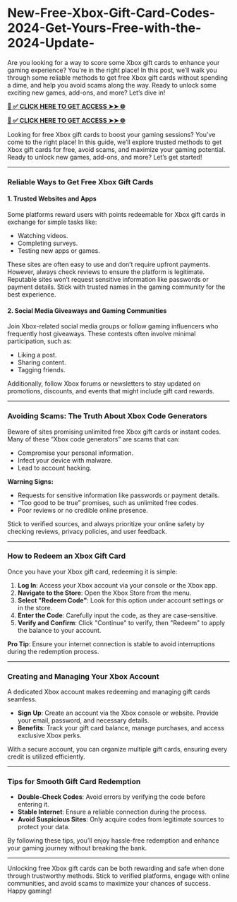 # New-Free-Xbox-Gift-Card-Codes-2024-Get-Yours-Free-with-the-2024-Update-

Are you looking for a way to score some Xbox gift cards to enhance your gaming experience? You're in the right place! In this post, we’ll walk you through some reliable methods to get free Xbox gift cards without spending a dime, and help you avoid scams along the way. Ready to unlock some exciting new games, add-ons, and more? Let’s dive in!

**[📌 ✅ CLICK HERE TO GET ACCESS ➤➤ 🌐](https://toptoolmy.blogspot.com/)**


**[📌 ✅ CLICK HERE TO GET ACCESS ➤➤ 🌐](https://toptoolmy.blogspot.com/)**

Looking for free Xbox gift cards to boost your gaming sessions? You've come to the right place! In this guide, we’ll explore trusted methods to get Xbox gift cards for free, avoid scams, and maximize your gaming potential. Ready to unlock new games, add-ons, and more? Let’s get started!  

---

### **Reliable Ways to Get Free Xbox Gift Cards**  

#### **1. Trusted Websites and Apps**  
Some platforms reward users with points redeemable for Xbox gift cards in exchange for simple tasks like:  
- Watching videos.  
- Completing surveys.  
- Testing new apps or games.  

These sites are often easy to use and don’t require upfront payments. However, always check reviews to ensure the platform is legitimate. Reputable sites won’t request sensitive information like passwords or payment details. Stick with trusted names in the gaming community for the best experience.  

#### **2. Social Media Giveaways and Gaming Communities**  
Join Xbox-related social media groups or follow gaming influencers who frequently host giveaways. These contests often involve minimal participation, such as:  
- Liking a post.  
- Sharing content.  
- Tagging friends.  

Additionally, follow Xbox forums or newsletters to stay updated on promotions, discounts, and events that might include gift card rewards.  

---

### **Avoiding Scams: The Truth About Xbox Code Generators**  
Beware of sites promising unlimited free Xbox gift cards or instant codes. Many of these “Xbox code generators” are scams that can:  
- Compromise your personal information.  
- Infect your device with malware.  
- Lead to account hacking.  

**Warning Signs:**  
- Requests for sensitive information like passwords or payment details.  
- “Too good to be true” promises, such as unlimited free codes.  
- Poor reviews or no credible online presence.  

Stick to verified sources, and always prioritize your online safety by checking reviews, privacy policies, and user feedback.  

---

### **How to Redeem an Xbox Gift Card**  
Once you have your Xbox gift card, redeeming it is simple:  

1. **Log In**: Access your Xbox account via your console or the Xbox app.  
2. **Navigate to the Store**: Open the Xbox Store from the menu.  
3. **Select "Redeem Code"**: Look for this option under account settings or in the store.  
4. **Enter the Code**: Carefully input the code, as they are case-sensitive.  
5. **Verify and Confirm**: Click "Continue" to verify, then "Redeem" to apply the balance to your account.  

**Pro Tip**: Ensure your internet connection is stable to avoid interruptions during the redemption process.  

---

### **Creating and Managing Your Xbox Account**  
A dedicated Xbox account makes redeeming and managing gift cards seamless.  

- **Sign Up**: Create an account via the Xbox console or website. Provide your email, password, and necessary details.  
- **Benefits**: Track your gift card balance, manage purchases, and access exclusive Xbox perks.  

With a secure account, you can organize multiple gift cards, ensuring every credit is utilized efficiently.  

---

### **Tips for Smooth Gift Card Redemption**  
- **Double-Check Codes**: Avoid errors by verifying the code before entering it.  
- **Stable Internet**: Ensure a reliable connection during the process.  
- **Avoid Suspicious Sites**: Only acquire codes from legitimate sources to protect your data.  

By following these tips, you’ll enjoy hassle-free redemption and enhance your gaming journey without breaking the bank.  

---

Unlocking free Xbox gift cards can be both rewarding and safe when done through trustworthy methods. Stick to verified platforms, engage with online communities, and avoid scams to maximize your chances of success. Happy gaming!  
